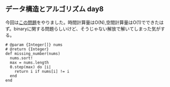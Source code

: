 ## データ構造とアルゴリズム day8
今回は[この問題](https://leetcode.com/problems/missing-number/)をやりました。時間計算量はO(N),空間計算量はO(1)でできたはず。binaryに関する問題らしいけど、そうじゃない解放で解いてしまった気がする。

```
# @param {Integer[]} nums
# @return {Integer}
def missing_number(nums)
  nums.sort!
  max = nums.length
  0.step(max) do |i|
    return i if nums[i] != i
  end
end
```
